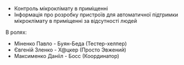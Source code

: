 - Контроль мікроклімату в приміщенні
- Інформація про розробку пристроїв для автоматичної підтримки мікроклімату в приміщенні за відсутності людей

В ролях:
- Міненко Павло - Буян-Беда (Тестер-хелпер)
- Євгеній Зленко - Х@цкер (Просто Эвжений)
- Максименко Данііл - Босс (Координатор)
